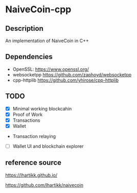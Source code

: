 # NaiveCoin-cpp

## Description
An implementation of NaiveCoin in C++

## Dependencies
* OpenSSL: https://www.openssl.org/
* websocketpp https://github.com/zaphoyd/websocketpp
* cpp-httplib https://github.com/yhirose/cpp-httplib

## TODO
- [X] Minimal working blockcahin
- [X] Proof of Work
- [X] Transactions
- [X] Wallet
- Transaction relaying
- [ ] Wallet UI and blockchain explorer

## reference source

https://lhartikk.github.io/

https://github.com/lhartikk/naivecoin
